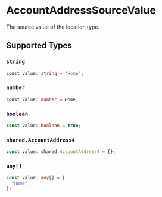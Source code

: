 # AccountAddressSourceValue

The source value of the location type.


## Supported Types

### `string`

```typescript
const value: string = "Home";
```

### `number`

```typescript
const value: number = Home;
```

### `boolean`

```typescript
const value: boolean = true;
```

### `shared.AccountAddress4`

```typescript
const value: shared.AccountAddress4 = {};
```

### `any[]`

```typescript
const value: any[] = [
  "Home",
];
```

